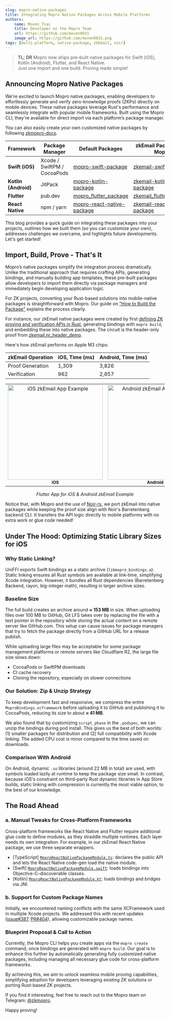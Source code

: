 ```yaml
---
slug: mopro-native-packages
title: Integrating Mopro Native Packages Across Mobile Platforms
authors:
    name: Moven Tsai
    title: Developer on the Mopro Team
    url: https://github.com/moven0831
    image_url: https://github.com/moven0831.png
tags: [multi-platform, native-package, zkEmail, noir]
---
```


> **TL; DR** Mopro now ships pre-built native packages for Swift (iOS), Kotlin (Android), Flutter, and React Native.  
> Just one import and one build. Proving made simple!

## Announcing Mopro Native Packages

We're excited to launch Mopro native packages, enabling developers to effortlessly generate and verify zero-knowledge proofs (ZKPs) directly on mobile devices. These native packages leverage Rust's performance and seamlessly integrate with popular mobile frameworks. Built using the Mopro CLI, they're available for direct import via each platform’s package manager.

You can also easily create your own customized native packages by following [zkmopro-docs](https://zkmopro.org/docs/getting-started).

| Framework             | Package Manager             | Default Packages                                                                    | zkEmail Packages via Mopro                                                              |
| -------------------- | --------------------------- | ----------------------------------------------------------------------------------- | --------------------------------------------------------------------------------------- |
| **Swift (iOS)**      | Xcode / SwiftPM / CocoaPods | [mopro-swift-package](https://github.com/zkmopro/mopro-swift-package)               | [zkemail-swift-package](https://github.com/zkmopro/zkemail-swift-package)               |
| **Kotlin (Android)** | JitPack                     | [mopro-kotlin-package](https://github.com/zkmopro/mopro-kotlin-package)             | [zkemail-kotlin-package](https://github.com/zkmopro/zkemail-kotlin-package)             |
| **Flutter**          | pub.dev                     | [mopro_flutter_package](https://github.com/zkmopro/mopro_flutter_package)           | [zkemail_flutter_package](https://github.com/zkmopro/zkemail_flutter_package)           |
| **React Native**     | npm / yarn                  | [mopro-react-native-package](https://github.com/zkmopro/mopro-react-native-package) | [zkemail-react-native-package](https://github.com/zkmopro/zkemail-react-native-package) |

This blog provides a quick guide on integrating these packages into your projects, outlines how we built them (so you can customize your own), addresses challenges we overcame, and highlights future developments. Let's get started!

## Import, Build, Prove - That's It

Mopro’s native packages simplify the integration process dramatically. Unlike the traditional approach that requires crafting APIs, generating bindings, and manually building app templates, these pre-built packages allow developers to import them directly via package managers and immediately begin developing application logic.

For ZK projects, converting your Rust-based solutions into mobile-native packages is straightforward with Mopro. Our guide on ["How to Build the Package"](https://github.com/zkmopro/mopro-swift-package?tab=readme-ov-file#how-to-build-the-package) explains the process clearly.

For instance, our zkEmail native packages were created by first [defining ZK proving and verification APIs in Rust](https://github.com/zkmopro/mopro-zkemail-nr/blob/main/src/lib.rs), generating bindings with `mopro build`, and embedding these into native packages. The circuit is the header-only proof from [zkemail.nr_header_demo](https://github.com/Mach-34/zkemail.nr_header_demo).

Here's how zkEmail performs on Apple M3 chips:

| zkEmail Operation | iOS, Time (ms) | Android, Time (ms) |
| ----------------- | -------------- | ------------------ |
| Proof Generation  | 1,309           | 3,826               |
| Verification      | 962             | 2,857               |

<p align="center">
    <table>
    <tr>
        <td align="center">
        <a href="/img/zkemail-flutter-app-ios.png" target="_blank" rel="noopener noreferrer">
            <img src="/img/zkemail-flutter-app-ios.png" alt="iOS zkEmail App Example" width="300"/>
        </a>
        <br />
        <sub><b>iOS</b></sub>
        </td>
        <td align="center">
        <a href="/img/zkemail-flutter-app-android.png" target="_blank" rel="noopener noreferrer">
            <img src="/img/zkemail-flutter-app-android.png" alt="Android zkEmail App Example" width="300"/>
        </a>
        <br />
        <sub><b>Android</b></sub>
        </td>
    </tr>
    </table>
    <p align="center">
        <em>Flutter App for iOS & Android zkEmail Example</em>
    </p>
</p>

Notice that, with Mopro and the use of [Noir-rs](https://github.com/zkmopro/noir-rs), we port zkEmail into native packages while keeping the proof size align with Noir's Barretenberg backend CLI. It transfers the API logic directly to mobile platforms with no extra work or glue code needed!

## Under The Hood: Optimizing Static Library Sizes for iOS

### Why Static Linking?

UniFFI exports Swift bindings as a static archive (`libmopro_bindings.a`). Static linking ensures all Rust symbols are available at link-time, simplifying Xcode integration. However, it bundles all Rust dependencies (Barretenberg Backend, rayon, big-integer math), resulting in larger archive sizes.

### Baseline Size

The full build creates an archive around **≈ 153 MB** in size. When uploading files over 100 MB to GitHub, Git LFS takes over by replacing the file with a text pointer in the repository while storing the actual content on a remote server like GitHub.com. This setup can cause issues for package managers that try to fetch the package directly from a GitHub URL for a release publish.

While uploading large files may be acceptable for some package management platforms or remote servers like Cloudflare R2, the large file size slows down:

- CocoaPods or SwiftPM downloads
- CI cache recovery
- Cloning the repository, especially on slower connections

### Our Solution: Zip & Unzip Strategy

To keep development fast and responsive, we compress the entire `MoproBindings.xcframework` before uploading it to GitHub and publishing it to CocoaPods, reducing its size to about **≈ 41 MB**.

We also found that by customizing `script_phase` in the `.podspec`, we can unzip the bindings during pod install. This gives us the best of both worlds: (1) smaller packages for distribution and (2) full compatibility with Xcode linking. The added CPU cost is minor compared to the time saved on downloads.

### Comparison With Android

On Android, dynamic `.so` libraries (around 22 MB in total) are used, with symbols loaded lazily at runtime to keep the package size small. In contrast, because iOS's constraint on third-party Rust dynamic libraries in App Store builds, static linking with compression is currently the most viable option, to the best of our knowledge.

## The Road Ahead

### a. Manual Tweaks for Cross-Platform Frameworks

Cross-platform frameworks like React Native and Flutter require additional glue code to define modules, as they straddle multiple runtimes. Each layer needs its own integration. For example, in our zkEmail React Native package, we use three separate wrappers.

- \[TypeScript\] [`MoproReactNativePackageModule.ts`](https://github.com/zkmopro/zkemail-react-native-package/blob/main/src/MoproReactNativePackageModule.ts): declares the public API and lets the React Native code-gen load the native module.
- \[Swift\] [`MoproReactNativePackageModule.swift`](https://github.com/zkmopro/zkemail-react-native-package/blob/main/ios/MoproReactNativePackageModule.swift): loads bindings into Objective-C–discoverable classes.
- \[Kotlin\] [`MoproReactNativePackageModule.kt`](https://github.com/zkmopro/zkemail-react-native-package/blob/main/android/src/main/java/expo/modules/moproreactnativepackage/MoproReactNativePackageModule.kt): loads bindings and bridges via JNI.

### b. Support for Custom Package Names

Initially, we encountered naming conflicts with the same XCFramework used in multiple Xcode projects. We addressed this with recent updates ([issue#387](https://github.com/zkmopro/mopro/issues/387), [PR#404](https://github.com/zkmopro/mopro/pull/404)), allowing customizable package names.

### Blueprint Proposal & Call to Action

Currently, the Mopro CLI helps you create apps via the `mopro create` command, once bindings are generated with `mopro build`. Our goal is to enhance this further by automatically generating fully customized native packages, including managing all necessary glue code for cross-platform frameworks.

By achieving this, we aim to unlock seamless mobile proving capabilities, simplifying adoption for developers leveraging existing ZK solutions or porting Rust-based ZK projects.

If you find it interesting, feel free to reach out to the Mopro team on Telegram: [@zkmopro](https://t.me/zkmopro).

Happy proving!
